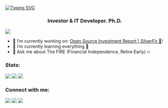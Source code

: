 [![Typing SVG](https://readme-typing-svg.herokuapp.com?font=Fira+Code&size=30&pause=1000&color=1560BD&center=true&random=false&width=435&lines=Hi!+I+am+Mikhail)](https://shardin.name/)

<h3 align="center">Investor & IT Developer. Ph.D.</h3>
<p align="left"> <img src="https://komarev.com/ghpvc/?username=empenoso"/> </p>

- 🔭 I’m currently working on: [Open Source Investment Report | SilverFir 🌲][website]!
- 🌱 I’m currently learning everything 🤣
- 💬 Ask me about The FIRE (Financial Independence, Retire Early) 🔥

### Stats:
![](https://github-profile-summary-cards.vercel.app/api/cards/profile-details?username=empenoso&theme=solarized_dark)
![](https://github-profile-summary-cards.vercel.app/api/cards/repos-per-language?username=empenoso&theme=solarized_dark)
![](https://github-profile-summary-cards.vercel.app/api/cards/stats?username=empenoso&theme=solarized_dark)

### Connect with me:

[<img src="https://api.iconify.design/simple-icons/telegram.svg?height=22&color=grey" />][Telegram]
[<img src="https://api.iconify.design/simple-icons/vk.svg?height=22&color=grey" />][VK]
[<img src="https://api.iconify.design/simple-icons/strava.svg?height=22&color=grey" />][Strava]

<br />

[website]: https://github.com/empenoso/SilverFir-Investment-Report/tree/master/Node.js%20Release
[Telegram]: https://t.me/empenoso
[VK]: https://vk.com/shardin_name
[Strava]: https://www.strava.com/athletes/shardin_name

<!--
[Instagram]: https://www.instagram.com/shardin.name/
[Facebook]: https://www.facebook.com/shardin.name

[<img align="left" alt="empenoso | Telegram messenger" width="22px" src="https://cdn.jsdelivr.net/npm/simple-icons@latest/icons/telegram.svg" />][Telegram]
[<img align="left" alt="empenoso | Instagram" width="22px" src="https://cdn.jsdelivr.net/npm/simple-icons@latest/icons/instagram.svg" />][Instagram]
[<img align="left" alt="empenoso | Facebook" width="22px" src="https://cdn.jsdelivr.net/npm/simple-icons@latest/icons/facebook.svg" />][Facebook]
[<img align="left" alt="empenoso | VK" width="22px" src="https://cdn.jsdelivr.net/npm/simple-icons@latest/icons/vk.svg" />][VK]
[<img align="left" alt="empenoso | Strava" width="22px" src="https://cdn.jsdelivr.net/npm/simple-icons@latest/icons/strava.svg" />][Strava]

**empenoso/empenoso** is a ✨ _special_ ✨ repository because its `README.md` (this file) appears on your GitHub profile.

Here are some ideas to get you started:

- 🔭 I’m currently working on ...
- 🌱 I’m currently learning ...
- 👯 I’m looking to collaborate on ...
- 🤔 I’m looking for help with ...
- 💬 Ask me about ...
- 📫 How to reach me: ...
- 😄 Pronouns: ...
- ⚡ Fun fact: ...
-->
